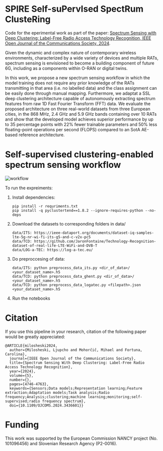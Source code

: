 # SPIRE **S**elf-su**P**erv**I**sed Spect**R**um Cluste**R**ing

Code for the eperimental work as part of the paper: [Spectrum Sensing with Deep Clustering: Label-Free Radio Access Technology Recognition, IEEE Open Journal of the Communications Society, 2024](https://ieeexplore.ieee.org/document/10623390).

Given the dynamic and complex nature of contemporary
wireless environments, characterized by a wide variety of
devices and multiple RATs, spectrum sensing is envisioned
to become a building component of future 6G, including as a components within O-RAN or digital twins.

In this work, we propose a new
spectrum sensing workflow in which the model training
does not require any prior knowledge of the RATs
transmitting in that area (i.e. no labelled data) and the
class assignment can be easily done through manual
mapping. Furthermore, we adaptat a SSL deep clustering architecture capable of autonomously extracting
spectrum features from raw 1D Fast Fourier Transform
(FFT) data. We evaluate the proposed architecture  on three real-world datasets from three European
cities, in the 868 MHz, 2.4 GHz and 5.9 GHz bands
containing over 10 RATs and show that the developed 
model achieves superior performance  by up to 35 percentage points with  22\% fewer trainable parameters
and 50\% less floating-point operations per second (FLOPS) compared to an SotA AE-based reference architecture.

# Self-supervised clustering-enabled spectrum sensing workflow

![workflow](workflow.png)

To run the expreiments:

1) Install dependencies:
     ```console
     pip install -r requriments.txt
     pip install -q pyclustertend==1.8.2 --ignore-requires-python --no-deps
     ```

3) Download the datasets to corresponding folders in data/
     ```console
    data/ITS: https://ieee-dataport.org/documents/dataset-iq-samples-lte-5g-nr-wi-fi-its-g5-and-c-v2x-pc5
    data/TCD: https://github.com/JaronFontaine/Technology-Recognition-dataset-of-real-life-LTE-WiFi-and-DVB-T
    data/LOG-a-TEC: https://log-a-tec.eu/
    ```
   
5) Do preproccesing of data:
     ```console
    data/ITS: python preprocess_data_its.py <dir_of_data>/ <your_dataset_name>.h5
    data/TCD: python preprocess_data_ghent.py <dir_of_data>/ <your_dataset_name>.h5
    data/TCD: python preprocess_data_logatec.py <filepath>.json <your_dataset_name>.h5
    ```

7) Run the notebooks

# Citation

If you use this pipeline in your research, citation of the following paper would be greatly appreciated:

```
@ARTICLE{milosheski2024,
  author={Milosheski, Ljupcho and Mohorčič, Mihael and Fortuna, Carolina},
  journal={IEEE Open Journal of the Communications Society}, 
  title={Spectrum Sensing With Deep Clustering: Label-Free Radio Access Technology Recognition}, 
  year={2024},
  volume={5},
  number={},
  pages={4746-4763},
  keywords={Sensors;Data models;Representation learning;Feature extraction;Adaptation models;Task analysis;Radio frequency;Analysis;clustering;machine learning;monitoring;self-supervised;radio frequency spectrum},
  doi={10.1109/OJCOMS.2024.3436601}}
```
   
# Funding
This work was supported by the European Commission NANCY project (No. 101096456) and Slovenian Research Agency (P2-0016).

